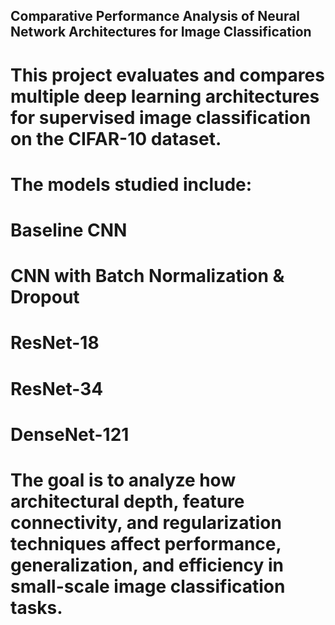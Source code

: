 ## Comparative Performance Analysis of Neural Network Architectures for Image Classification


# This project evaluates and compares multiple deep learning architectures for supervised image classification on the CIFAR-10 dataset.
# The models studied include:

# Baseline CNN

# CNN with Batch Normalization & Dropout

# ResNet-18

# ResNet-34

# DenseNet-121

# The goal is to analyze how architectural depth, feature connectivity, and regularization techniques affect performance, generalization, and efficiency in small-scale image classification tasks.
